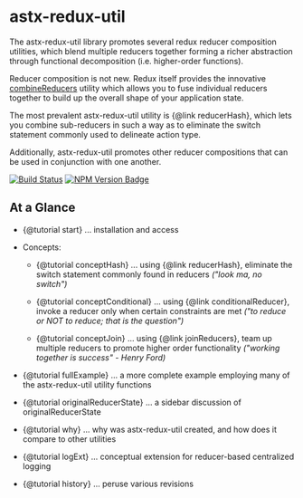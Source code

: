 # astx-redux-util

The astx-redux-util library promotes several redux reducer composition
utilities, which blend multiple reducers together forming a richer
abstraction through functional decomposition (i.e. higher-order
functions).

Reducer composition is not new.  Redux itself provides the innovative
[combineReducers](http://redux.js.org/docs/api/combineReducers.html)
utility which allows you to fuse individual reducers together to build
up the overall shape of your application state.

The most prevalent astx-redux-util utility is {@link reducerHash},
which lets you combine sub-reducers in such a way as to eliminate
the switch statement commonly used to delineate action type.  

Additionally, astx-redux-util promotes other reducer compositions that
can be used in conjunction with one another.

<!--- Badges for CI Builds ---> 
[![Build Status](https://travis-ci.org/KevinAst/astx-redux-util.svg?branch=master)](https://travis-ci.org/KevinAst/astx-redux-util)
[![NPM Version Badge](https://img.shields.io/npm/v/astx-redux-util.svg)](https://www.npmjs.com/package/astx-redux-util)

## At a Glance

- {@tutorial start} ... installation and access

- Concepts:

  - {@tutorial conceptHash} ... using {@link reducerHash}, eliminate
    the switch statement commonly found in reducers *("look ma, no
    switch")*

  - {@tutorial conceptConditional} ... using {@link
    conditionalReducer}, invoke a reducer only when certain
    constraints are met *("to reduce or NOT to reduce; that is the
    question")*

  - {@tutorial conceptJoin} ... using {@link joinReducers}, team up
    multiple reducers to promote higher order functionality *("working
    together is success" - Henry Ford)*

- {@tutorial fullExample} ... a more complete example employing many
  of the astx-redux-util utility functions

- {@tutorial originalReducerState} ... a sidebar discussion of
  originalReducerState

- {@tutorial why} ... why was astx-redux-util created, and how does it
  compare to other utilities

- {@tutorial logExt} ... conceptual extension for reducer-based
  centralized logging

- {@tutorial history} ... peruse various revisions
